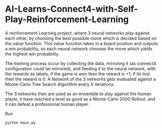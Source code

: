 # AI-Learns-Connect4-with-Self-Play-Reinforcement-Learning
A reinforcement Learning project, where 3 neural networks play against each other, by choosing the best possible move which is decided based on the value function. This value function takes in a board position and outputs a win probability, so each neural network chooses the move which yields the highest win probability.

The training process occur by collecting the data, mirroring it (as connect4 configuration could be mirrored), and feeding it to the neural network, with the rewards as labels, if the game is won then the reward is +1, if its lost then the reward is 0. A Network of the 3 networks gets evaluated against a Monte-Carlo Tree Search Algorithm every X iterations.


The 3 networks then are used as an ensemble to play against the human player, it have reached a level as good as a Monte-Carlo 2000 Rollout. and it can defeat a professional human player.


Run

```
python main.py
```
